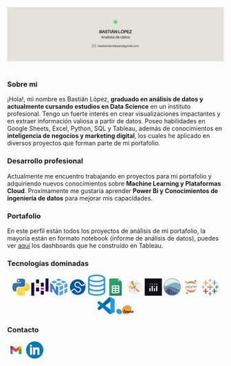 <div id="header" align="center">
  <img decoding="async" src="Ghbanner.jpg" width="auto"/>
</div>
<br>
<h3>Sobre mi</h3>
  <p>
¡Hola!, mi nombre es Bastián López, <b>graduado en análisis de datos y actualmente cursando estudios en Data Science</b> en un instituto profesional. Tengo un fuerte interés en crear visualizaciones impactantes y en extraer información valiosa a partir de datos. Poseo habilidades en Google Sheets, Excel, Python, SQL y Tableau, además de conocimientos en <b>inteligencia de negocios y marketing digital</b>, los cuales he aplicado en diversos proyectos que forman parte de mi portafolio.
  </p>
<h3>Desarrollo profesional</h3>
  <p>
Actualmente me encuentro trabajando en proyectos para mi portafolio y adquiriendo nuevos conocimientos sobre <b>Machine Learning y Plataformas Cloud</b>. Proximamente me gustaría aprender <b>Power Bi y Conocimientos de ingeniería de datos</b> para mejorar mis capacidades.
</p>
<h3>Portafolio</h3>
  <p>
En este perfil están todos los proyectos de análisis de mi portafolio, la mayoría están en formato notebook (informe de análisis de datos), puedes ver <a href="https://public.tableau.com/app/profile/basti.n.l.pez/vizzes" target="_blank" rel="noopener noreferrer">aquí</a> los dashboards que he construído en Tableau.
  </p>
<!-- <h3>Dashboards</h3>
  <p>
En este perfil están todos los proyectos de análisis de mi portafolio, la mayoría están en formato notebook (informe de análisis de datos), puedes ver <a href="https://public.tableau.com/app/profile/basti.n.l.pez/vizzes" target="_blank" rel="noopener noreferrer">aquí</a> los dashboards que he construído en Tableau.
  </p>-->
<h3>Tecnologías dominadas</h3>

<p align="center">
  <a href="https://www.python.org/"><img src="226051.webp" alt="python" height="40" width="40"></a>
  <a href="https://pandas.pydata.org/"><img src="pandas.png" alt="pandas" height="40" width="40"></a>
  <a href="https://numpy.org/"><img src="numpy.png" alt="numpy" height="40" width="40"></a>
  <a href="https://scipy.org/"><img src="scipy.png" alt="scipy" height="40" width="40"></a>
  <a href="https://es.wikipedia.org/wiki/SQL"><img src="sql.png" alt="sql" width="40"></a>
  <a href="https://g.co/kgs/VXUbF4W"><img src="gsheets.png" alt="google sheets" width="40"></a>
  <a href="https://matplotlib.org/"><img src="matplotlib.png" alt="matplotlib" width="40"></a>
  <a href="https://plotly.com/"><img src="plotly.jpg" alt="plotly" width="40"></a>
  <a href="https://seaborn.pydata.org/"><img src="seaborn.png" alt="seaborn" width="40"></a>
  <a href="https://jupyter.org/"><img src="jupyter.png" alt="jupyter" width="40"></a>
  <a href="https://www.tableau.com/"><img src="tableau.png" alt="tableau" width="40"></a>
  <a href="https://code.visualstudio.com/"><img src="visual-studio-code-icon.webp" alt="vscode" width="40"></a>
  <a href="https://scikit-learn.org/stable/"><img src="Scikit_learn_logo_small.svg.png" alt="scikit-learn" width="40"></a>
</p>

<!-- <h3>Racha actual de contribuciones</h3>

<a href="https://git.io/streak-stats"><img src="https://github-readme-streak-stats.herokuapp.com?user=Bastian%20LQ&theme=transparent&hide_border=true&locale=es&mode=weekly&card_width=460&card_height=170&currStreakLabel=000000&sideNums=000000&dates=000000&currStreakNum=000000&fire=39D353&stroke=000000&excludeDaysLabel=000000&sideLabels=000000&ring=39D353&background=E4E2DD" alt="GitHub Streak" /></a> 
-->
<h3>Contacto</h3>

[<img src='gmail.webp' alt='gmail' width='40'>](mailto:bastiandavidlopez@gmail.com) [<img src='linkedin.webp' alt='linkedin' width='40'>](https://www.linkedin.com/in/basti%C3%A1n-l%C3%B3pez-data-analyst/)
